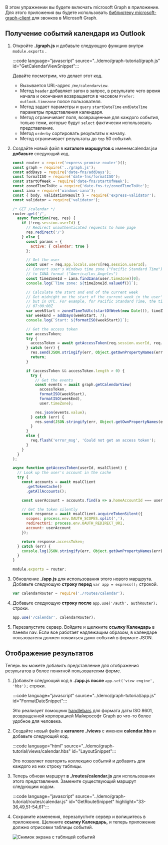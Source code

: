 <!-- markdownlint-disable MD002 MD041 -->

В этом упражнении вы будете включать microsoft Graph в приложение. Для этого приложения вы будете использовать [библиотеку microsoft-graph-client](https://github.com/microsoftgraph/msgraph-sdk-javascript) для звонков в Microsoft Graph.

## <a name="get-calendar-events-from-outlook"></a>Получение событий календаря из Outlook

1. Откройте **./graph.js** и добавьте следующую функцию внутри `module.exports` .

    :::code language="javascript" source="../demo/graph-tutorial/graph.js" id="GetCalendarViewSnippet":::

    Давайте посмотрим, что делает этот код.

    - Вызывается URL-адрес `/me/calendarview`.
    - Метод `header` добавляет загон в запрос, в результате чего время начала и окончания возвращается в часовом `Prefer: outlook.timezone` поясе пользователя.
    - Метод задает параметры и `query` `startDateTime` `endDateTime` параметры представления календаря.
    - Метод ограничивает поля, возвращенные для каждого события, только теми, которые будут `select` фактически использовать представление.
    - Метод `orderby` сортировать результаты к началу.
    - Метод ограничивает результаты до `top` 50 событий.

1. Создайте новый файл в **каталоге маршрутов с** именемcalendar.jsи **добавьте** следующий код.

    ```javascript
    const router = require('express-promise-router')();
    const graph = require('../graph.js');
    const addDays = require('date-fns/addDays');
    const formatISO = require('date-fns/formatISO');
    const startOfWeek = require('date-fns/startOfWeek');
    const zonedTimeToUtc = require('date-fns-tz/zonedTimeToUtc');
    const iana = require('windows-iana');
    const { body, validationResult } = require('express-validator');
    const validator = require('validator');

    /* GET /calendar */
    router.get('/',
      async function(req, res) {
        if (!req.session.userId) {
          // Redirect unauthenticated requests to home page
          res.redirect('/')
        } else {
          const params = {
            active: { calendar: true }
          };

          // Get the user
          const user = req.app.locals.users[req.session.userId];
          // Convert user's Windows time zone ("Pacific Standard Time")
          // to IANA format ("America/Los_Angeles")
          const timeZoneId = iana.findIana(user.timeZone)[0];
          console.log(`Time zone: ${timeZoneId.valueOf()}`);

          // Calculate the start and end of the current week
          // Get midnight on the start of the current week in the user's timezone,
          // but in UTC. For example, for Pacific Standard Time, the time value would be
          // 07:00:00Z
          var weekStart = zonedTimeToUtc(startOfWeek(new Date()), timeZoneId.valueOf());
          var weekEnd = addDays(weekStart, 7);
          console.log(`Start: ${formatISO(weekStart)}`);

          // Get the access token
          var accessToken;
          try {
            accessToken = await getAccessToken(req.session.userId, req.app.locals.msalClient);
          } catch (err) {
            res.send(JSON.stringify(err, Object.getOwnPropertyNames(err)));
            return;
          }

          if (accessToken && accessToken.length > 0) {
            try {
              // Get the events
              const events = await graph.getCalendarView(
                accessToken,
                formatISO(weekStart),
                formatISO(weekEnd),
                user.timeZone);

              res.json(events.value);
            } catch (err) {
              res.send(JSON.stringify(err, Object.getOwnPropertyNames(err)));
            }
          }
          else {
            req.flash('error_msg', 'Could not get an access token');
          }
        }
      }
    );

    async function getAccessToken(userId, msalClient) {
      // Look up the user's account in the cache
      try {
        const accounts = await msalClient
          .getTokenCache()
          .getAllAccounts();

        const userAccount = accounts.find(a => a.homeAccountId === userId);

        // Get the token silently
        const response = await msalClient.acquireTokenSilent({
          scopes: process.env.OAUTH_SCOPES.split(','),
          redirectUri: process.env.OAUTH_REDIRECT_URI,
          account: userAccount
        });

        return response.accessToken;
      } catch (err) {
        console.log(JSON.stringify(err, Object.getOwnPropertyNames(err)));
      }
    }

    module.exports = router;
    ```

1. Обновление **./app.js** для использования этого нового маршрута. Добавьте следующую **строку перед** `var app = express();` строкой.

    ```javascript
    var calendarRouter = require('./routes/calendar');
    ```

1. Добавьте следующую **строку после** `app.use('/auth', authRouter);` строки.

    ```javascript
    app.use('/calendar', calendarRouter);
    ```

1. Перезапустите сервер. Войдите и щелкните **ссылку Календарь** в панели nav. Если все работает надлежащим образом, в календаре пользователя должен появиться дамп событий в формате JSON.

## <a name="display-the-results"></a>Отображение результатов

Теперь вы можете добавить представление для отображения результатов в более понятной пользователям форме.

1. Добавьте следующий код в **./app.js после** `app.set('view engine', 'hbs');` строки.

    :::code language="javascript" source="../demo/graph-tutorial/app.js" id="FormatDateSnippet":::

    Это реализует помощник [handlebars](http://handlebarsjs.com/#helpers) для формата даты ISO 8601, возвращенной корпорацией Майкрософт Graph во что-то более удобное для человека.

1. Создайте новый файл в **каталоге ./views** с именем **calendar.hbs** и добавьте следующий код.

    :::code language="html" source="../demo/graph-tutorial/views/calendar.hbs" id="LayoutSnippet":::

    Это позволяет повторять коллекцию событий и добавить для каждого из них строку таблицы.

1. Теперь обнови маршрут **в ./routes/calendar.js** для использования этого представления. Замените существующий маршрут следующим кодом.

    :::code language="javascript" source="../demo/graph-tutorial/routes/calendar.js" id="GetRouteSnippet" highlight="33-36,49,51-54,61":::

1. Сохраните изменения, перезапустите сервер и вопишитесь в приложение. Щелкните **ссылку Календарь,** и теперь приложение должно отрисовки таблицы событий.

    ![Снимок экрана с таблицей событий](./images/add-msgraph-01.png)

